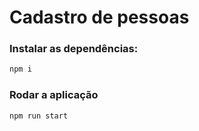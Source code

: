 # Cadastro de pessoas

### Instalar as dependências:
```bash
npm i
```

### Rodar a aplicação
```bash
npm run start
```